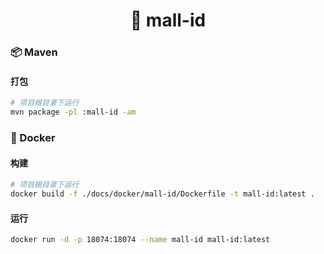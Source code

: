 <h1 align="center">🏪 mall-id</h1>

### 📦 Maven

#### 打包

```bash
# 项目根目录下运行
mvn package -pl :mall-id -am
```

### 🐳 Docker

#### 构建

```bash
# 项目根目录下运行
docker build -f ./docs/docker/mall-id/Dockerfile -t mall-id:latest .
```

#### 运行

```bash
docker run -d -p 18074:18074 --name mall-id mall-id:latest
```
